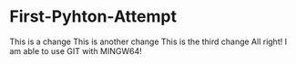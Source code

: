 # First-Pyhton-Attempt
This is a change
This is another change
This is the third change
All right! I am able to use GIT with MINGW64! 